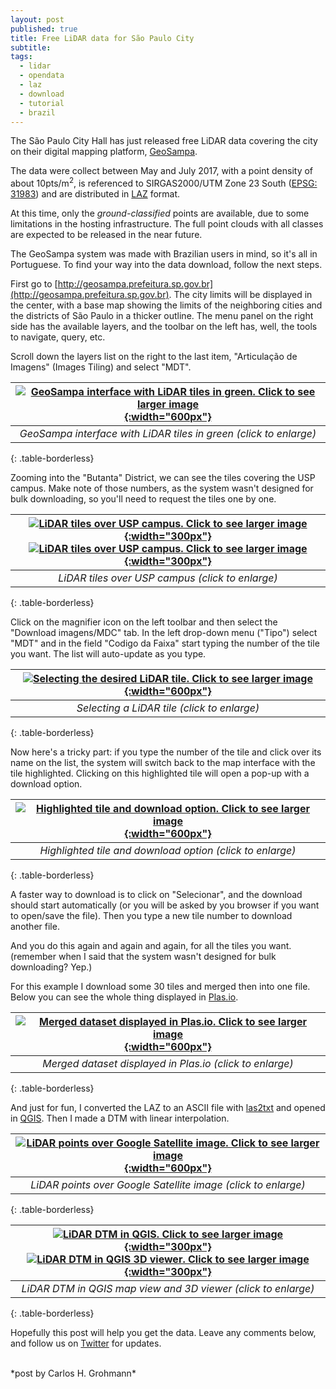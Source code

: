 ```yaml
---
layout: post
published: true
title: Free LiDAR data for São Paulo City
subtitle: 
tags:
  - lidar
  - opendata
  - laz
  - download
  - tutorial
  - brazil
---
```


The São Paulo City Hall has just released free LiDAR data covering the city on their digital mapping platform, [GeoSampa](http://geosampa.prefeitura.sp.gov.br/PaginasPublicas/_SBC.aspx).  

The data were collect between May and July 2017, with a point density of about 10pts/m<sup>2</sup>, is referenced to SIRGAS2000/UTM Zone 23 South ([EPSG: 31983](https://spatialreference.org/ref/epsg/31983/)) and are distributed in [LAZ](https://rapidlasso.com/laszip/) format. 

At this time, only the *ground-classified* points are available, due to some limitations in the hosting infrastructure. The full point clouds with all classes are expected to be released in the near future. 

The GeoSampa system was made with Brazilian users in mind, so it's all in Portuguese. To find your way into the data download, follow the next steps. 

First go to [http://geosampa.prefeitura.sp.gov.br](http://geosampa.prefeitura.sp.gov.br). The city limits will be displayed in the center, with a base map showing the limits of the neighboring cities and the districts of São Paulo in a thicker outline. The menu panel on the right side has the available layers, and the toolbar on the left has, well, the tools to navigate, query, etc.  

Scroll down the layers list on the right to the last item, "Articulação de Imagens" (Images Tiling) and select "MDT".   


| [![]({{site.baseurl}}/img/pmsp_laz/geosampa_1.png "GeoSampa interface with LiDAR tiles in green. Click to see larger image"){:width="600px"}]({{site.baseurl}}/img/pmsp_laz/geosampa_1.png) |
|:--:| 
| *GeoSampa interface with LiDAR tiles in green (click to enlarge)* |
{: .table-borderless}
<br>

Zooming into the "Butanta" District, we can see the tiles covering the USP campus. Make note of those numbers, as the system wasn't designed for bulk downloading, so you'll need to request the tiles one by one.   


| [![]({{site.baseurl}}/img/pmsp_laz/geosampa_2.png "LiDAR tiles over USP campus. Click to see larger image"){:width="300px"}]({{site.baseurl}}/img/pmsp_laz/geosampa_2.png)  [![]({{site.baseurl}}/img/pmsp_laz/geosampa_3.png "LiDAR tiles over USP campus. Click to see larger image"){:width="300px"}]({{site.baseurl}}/img/pmsp_laz/geosampa_3.png)|
|:--:| 
| *LiDAR tiles over USP campus (click to enlarge)* |
{: .table-borderless}
<br>

Click on the magnifier icon on the left toolbar and then select the "Download imagens/MDC" tab. In the left drop-down menu ("Tipo") select "MDT" and in the field "Codigo da Faixa" start typing the number of the tile you want. The list will auto-update as you type.  

| [![]({{site.baseurl}}/img/pmsp_laz/geosampa_4.png "Selecting the desired LiDAR tile. Click to see larger image"){:width="600px"}]({{site.baseurl}}/img/pmsp_laz/geosampa_4.png) |
|:--:| 
| *Selecting a LiDAR tile (click to enlarge)* |
{: .table-borderless}
<br>

Now here's a tricky part: if you type the number of the tile and click over its name on the list, the system will switch back to the map interface with the tile highlighted. Clicking on this highlighted tile will open a pop-up with a download option.  

| [![]({{site.baseurl}}/img/pmsp_laz/geosampa_5a.png "Highlighted tile and download option. Click to see larger image"){:width="600px"}]({{site.baseurl}}/img/pmsp_laz/geosampa_5a.png) |
|:--:| 
| *Highlighted tile and download option (click to enlarge)* |
{: .table-borderless}
<br>

A faster way to download is to click on "Selecionar", and the download should start automatically (or you will be asked by you browser if you want to open/save the file). Then you type a new tile number to download another file.  

And you do this again and again and again, for all the tiles you want. (remember when I said that the system wasn't designed for bulk downloading? Yep.)  

For this example I download some 30 tiles and merged then into one file. Below you can see the whole thing displayed in [Plas.io](https://plas.io/).  

| [![]({{site.baseurl}}/img/pmsp_laz/plasio.png "Merged dataset displayed in Plas.io. Click to see larger image"){:width="600px"}]({{site.baseurl}}/img/pmsp_laz/plasio.png) |
|:--:| 
| *Merged dataset displayed in Plas.io (click to enlarge)* |
{: .table-borderless}
<br>

And just for fun, I converted the LAZ to an ASCII file with [las2txt](https://rapidlasso.com/las2txt/) and opened in [QGIS](https://qgis.org). Then I made a DTM with linear interpolation.  

| [![]({{site.baseurl}}/img/pmsp_laz/qgis_points_gmaps.png "LiDAR points over Google Satellite image. Click to see larger image"){:width="600px"}]({{site.baseurl}}/img/pmsp_laz/qgis_points_gmaps.png) |
|:--:| 
| *LiDAR points over Google Satellite image (click to enlarge)* |
{: .table-borderless}
<br>

| [![]({{site.baseurl}}/img/pmsp_laz/qgis_map_view.png "LiDAR DTM in QGIS. Click to see larger image"){:width="300px"}]({{site.baseurl}}/img/pmsp_laz/qgis_map_view.png)  [![]({{site.baseurl}}/img/pmsp_laz/qgis_3d_view.png "LiDAR DTM in QGIS 3D viewer. Click to see larger image"){:width="300px"}]({{site.baseurl}}/img/pmsp_laz/qgis_3d_view.png)|
|:--:| 
| *LiDAR DTM in QGIS map view and 3D viewer (click to enlarge)* |
{: .table-borderless}
<br>


Hopefully this post will help you get the data. Leave any comments below, and follow us on [Twitter](https://twitter.com/SPAM_Lab) for updates.  


<br> 
*post by Carlos H. Grohmann*


&nbsp;
&nbsp;
